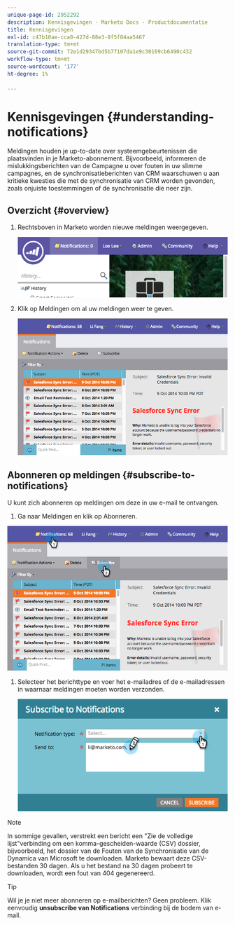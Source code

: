 ```yaml
---
unique-page-id: 2952292
description: Kennisgevingen - Marketo Docs - Productdocumentatie
title: Kennisgevingen
exl-id: c47b10ae-cca0-427d-88e3-8f5f84aa5467
translation-type: tm+mt
source-git-commit: 72e1d29347bd5b77107da1e9c30169cb6490c432
workflow-type: tm+mt
source-wordcount: '177'
ht-degree: 1%

---
```


# Kennisgevingen {#understanding-notifications}

Meldingen houden je up-to-date over systeemgebeurtenissen die plaatsvinden in je Marketo-abonnement. Bijvoorbeeld, informeren de mislukkingsberichten van de Campagne u over fouten in uw slimme campagnes, en de synchronisatieberichten van CRM waarschuwen u aan kritieke kwesties die met de synchronisatie van CRM worden gevonden, zoals onjuiste toestemmingen of de synchronisatie die neer zijn.

## Overzicht {#overview}

1. Rechtsboven in Marketo worden nieuwe meldingen weergegeven.

   ![](assets/image2014-10-10-11-3a32-3a48.png)

1. Klik op Meldingen om al uw meldingen weer te geven.

   ![](assets/image2014-10-10-11-3a55-3a44.png)

## Abonneren op meldingen {#subscribe-to-notifications}

U kunt zich abonneren op meldingen om deze in uw e-mail te ontvangen.

1. Ga naar Meldingen en klik op Abonneren.

![](assets/image2014-10-10-12-3a3-3a29.png)

1. Selecteer het berichttype en voer het e-mailadres of de e-mailadressen in waarnaar meldingen moeten worden verzonden.

   ![](assets/image2014-10-10-13-3a0-3a37.png)

>[!NOTE]
>
>In sommige gevallen, verstrekt een bericht een &quot;Zie de volledige lijst&quot;verbinding om een komma-gescheiden-waarde (CSV) dossier, bijvoorbeeld, het dossier van de Fouten van de Synchronisatie van de Dynamica van Microsoft te downloaden. Marketo bewaart deze CSV-bestanden 30 dagen. Als u het bestand na 30 dagen probeert te downloaden, wordt een fout van 404 gegenereerd.

>[!TIP]
>
>Wil je je niet meer abonneren op e-mailberichten? Geen probleem. Klik eenvoudig **unsubscribe van Notifications** verbinding bij de bodem van e-mail.
